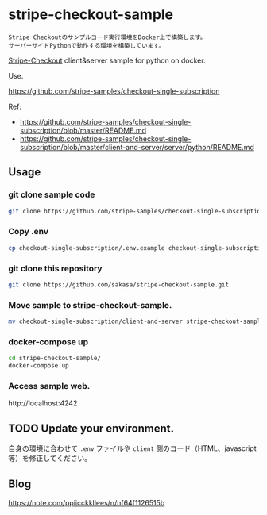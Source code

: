 # stripe-checkout-sample

```text
Stripe Checkoutのサンプルコード実行環境をDocker上で構築します。
サーバーサイドPythonで動作する環境を構築しています。
```

[Stripe-Checkout](https://stripe.com/docs/payments/checkout) client&server sample for python on docker.

Use.

https://github.com/stripe-samples/checkout-single-subscription

Ref:
- https://github.com/stripe-samples/checkout-single-subscription/blob/master/README.md
- https://github.com/stripe-samples/checkout-single-subscription/blob/master/client-and-server/server/python/README.md


## Usage

### git clone sample code
```bash
git clone https://github.com/stripe-samples/checkout-single-subscription.git
```

### Copy .env
```bash
cp checkout-single-subscription/.env.example checkout-single-subscription/client-and-server/server/python/.env
```

### git clone this repository
```bash
git clone https://github.com/sakasa/stripe-checkout-sample.git
```

### Move sample to stripe-checkout-sample.
```bash
mv checkout-single-subscription/client-and-server stripe-checkout-sample/
```

### docker-compose up
```bash
cd stripe-checkout-sample/
docker-compose up
```

### Access sample web.
http://localhost:4242


## TODO Update your environment.
自身の環境に合わせて `.env` ファイルや `client` 側のコード（HTML、javascript等）を修正してください。

## Blog
https://note.com/ppiicckkllees/n/nf64f1126515b

